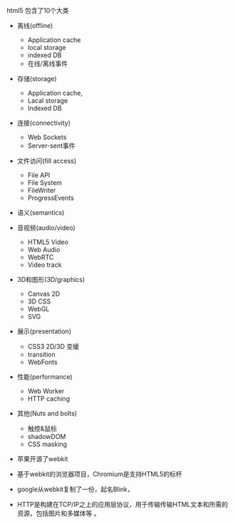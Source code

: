 html5 包含了10个大类
* 离线(offline)
  * Application cache
  * local storage
  * indexed DB
  * 在线/离线事件
* 存储(storage)
  * Application cache,
  * Lacal storage
  * Indexed DB
* 连接(connectivity)
  * Web Sockets
  * Server-sent事件
* 文件访问(fill access)
  * File API
  * File System
  * FileWriter
  * ProgressEvents
* 语义(semantics)
* 音视频(audio/video)
  * HTML5 Video
  * Web Audio
  * WebRTC
  * Video track
* 3D和图形(3D/graphics)
  * Canvas 2D
  * 3D CSS
  * WebGL
  * SVG
* 展示(presentation)
  * CSS3 2D/3D 变缓
  * transition
  * WebFonts
* 性能(performance)
  * Web Worker
  * HTTP caching
* 其他(Nuts and bolts)
  * 触控&鼠标
  * shadowDOM
  * CSS masking

* 苹果开源了webkit
* 基于webkit的浏览器项目，Chromium是支持HTML5的标杆
* google从webkit复制了一份，起名Blink，

* HTTP是构建在TCP/IP之上的应用层协议，用于传输传输HTML文本和所需的资源，包括图片和多媒体等  。

